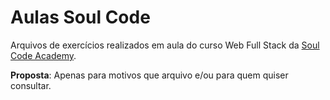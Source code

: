 # Aulas Soul Code

Arquivos de exercícios realizados em aula do curso  Web Full Stack da [Soul Code Academy](https://soulcodeacademy.org/).

**Proposta**: Apenas para motivos que arquivo e/ou para quem quiser consultar.
